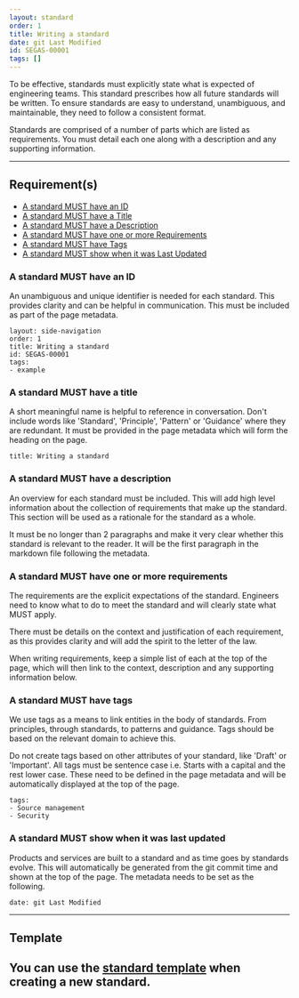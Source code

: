 ```yaml
---
layout: standard
order: 1
title: Writing a standard
date: git Last Modified
id: SEGAS-00001
tags: []
---
```


To be effective, standards must explicitly state what is expected of
engineering teams. This standard prescribes how all future standards will be
written. To ensure standards are easy to understand, unambiguous, and 
maintainable, they need to follow a consistent format.

Standards are comprised of a number of parts which are listed as requirements.
You must detail each one along with a description and any supporting
information.

---

## Requirement(s)

- [A standard MUST have an ID](#a-standard-must-have-an-id)
- [A standard MUST have a Title](#a-standard-must-have-a-title)
- [A standard MUST have a Description](#a-standard-must-have-a-description)
- [A standard MUST have one or more Requirements](#a-standard-must-have-one-or-more-requirements)
- [A standard MUST have Tags](#a-standard-must-have-tags)
- [A standard MUST show when it was Last Updated](#a-standard-must-show-when-it-was-last-updated)

### A standard MUST have an ID

An unambiguous and unique identifier is needed for each standard. This provides
clarity and can be helpful in communication. This must be included as part of
the page metadata.

```
layout: side-navigation
order: 1
title: Writing a standard
id: SEGAS-00001
tags:
- example
```

### A standard MUST have a title

A short meaningful name is helpful to reference in conversation. Don't include
words like 'Standard', 'Principle', 'Pattern' or 'Guidance' where they are
redundant.  It must be provided in the page metadata which will form the
heading on the page.

```
title: Writing a standard
```

### A standard MUST have a description

An overview for each standard must be included.  This will add high level
information about the collection of requirements that make up the standard.
This section will be used as a rationale for the standard as a whole.

It must be no longer than 2 paragraphs and make it very clear whether this
standard is relevant to the reader. It will be the first paragraph in the
markdown file following the metadata.

### A standard MUST have one or more requirements

The requirements are the explicit expectations of the standard. Engineers need
to know what to do to meet the standard and will clearly state what MUST apply.

There must be details on the context and justification of each requirement, as
this provides clarity and will add the spirit to the letter of the law.

When writing requirements, keep a simple list of each at the top of the page,
which will then link to the context, description and any supporting
information below.

### A standard MUST have tags

We use tags as a means to link entities in the body of standards. From
principles, through standards, to patterns and guidance. Tags should be based
on the relevant domain to achieve this.

Do not create tags based on other attributes of your standard, like 'Draft' or
'Important'.  All tags must be sentence case i.e. Starts with a capital and
the rest lower case. These need to be defined in the page metadata and will be
automatically displayed at the top of the page.

```
tags:
- Source management
- Security
```

### A standard MUST show when it was last updated

Products and services are built to a standard and as time goes by standards
evolve. This will automatically be generated from the git commit time and
shown at the top of the page.  The metadata needs to be set as the following.

```
date: git Last Modified
```
---

## Template

You can use the [standard template](https://github.com/HO-CTO/engineering-guidance-and-standards/blob/main/docs/standards/standard.template.md) when creating a new standard.
---
